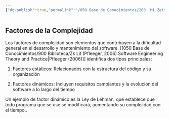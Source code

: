 ```yaml
---
{"dg-publish":true,"permalink":"/050 Base de Conocimientos/200  Mi Zettelkasten/100 Docencia/IS1/2025/Clase 03 Costos y Complejidad del Software/Zk Factores de la Complejidad/","tags":["digitalGarden","complejidad"]}
---
```


## Factores de la Complejidad
Los factores de complejidad son elementos que contribuyen a la dificultad general en el desarrollo y mantenimiento del software. [[050 Base de Conocimientos/900 Biblioteca/Zk Lit (Pfleeger, 2006) Software Engineering Theory and Practice\|Pfleeger (2006)]] identifica dos tipos principales:

1. Factores estáticos: Relacionados con la estructura del código y su organización

2. Factores dinámicos: Incluyen requisitos cambiantes y la evolución del software a lo largo del tiempo

Un ejemplo de factor dinámico es la Ley de Lehman, que establece que todo programa que se use se modificará, aumentando su complejidad con el tiempo..